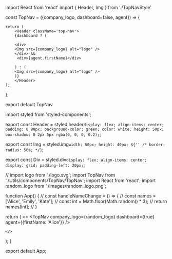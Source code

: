 import React from 'react'
import { Header, Img } from './TopNavStyle'

const TopNav = ({company_logo, dashboard=false, agent}) => {
  
    return (
        <Header className='top-nav'>
        {dashboard ? (
        
        <div>
        <Img src={company_logo} alt="logo" />
        </div> &&
         <div>{agent.firstName}</div>
        
        ) : (
        <Img src={company_logo} alt="logo" />
        )}
        </Header>
    );
};

export default TopNav

import styled from 'styled-components';



 export const Header = styled.header`
  display: flex;
  align-items: center;
  padding: 0 80px;
  background-color: green;
  color: white;
  height: 50px;
  box-shadow: 0 2px 5px rgba(0, 0, 0, 0.2);
`;

export const Img = styled.img`
  width: 50px;
  height: 40px;
  ${'' /* border-radius: 50%; */}
`;

export const Div = styled.div`
  display: flex;
  align-items: center;
  display: grid;
  padding-left: 20px;
`;

// import logo from './logo.svg';
import TopNav from './Utils/components/TopNav/TopNav';
import React  from 'react';
import random_logo from './images/random_logo.png';

function App() {
  // const handleNameChange = () => {
  //   const names = ['Alice', 'Emily', 'Kate'];
  //   const int = Math.floor(Math.random() * 3);
  //   return names[int];
  // }
  
  return (
    <>
      <TopNav company_logo={random_logo}
              dashboard={true} 
              agent={{firstName: 'Alice'}} />   
      
    </>
  );
}

export default App;
